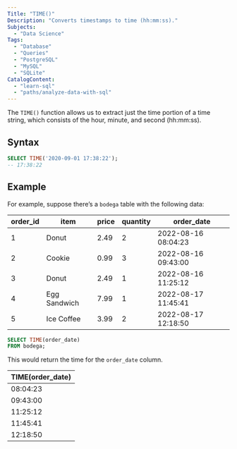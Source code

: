 ```yaml
---
Title: "TIME()"
Description: "Converts timestamps to time (hh:mm:ss)."
Subjects:
  - "Data Science"
Tags:
  - "Database"
  - "Queries"
  - "PostgreSQL"
  - "MySQL"
  - "SQLite"
CatalogContent:
  - "learn-sql"
  - "paths/analyze-data-with-sql"
---
```


The `TIME()` function allows us to extract just the time portion of a time string, which consists of the hour, minute, and second (hh:mm:ss).

## Syntax

```sql
SELECT TIME('2020-09-01 17:38:22');
-- 17:38:22
```

## Example

For example, suppose there’s a `bodega` table with the following data:

| order_id | item         | price | quantity | order_date          |
| -------- | ------------ | ----- | -------- | ------------------- |
| 1        | Donut        | 2.49  | 2        | 2022-08-16 08:04:23 |
| 2        | Cookie       | 0.99  | 3        | 2022-08-16 09:43:00 |
| 3        | Donut        | 2.49  | 1        | 2022-08-16 11:25:12 |
| 4        | Egg Sandwich | 7.99  | 1        | 2022-08-17 11:45:41 |
| 5        | Ice Coffee   | 3.99  | 2        | 2022-08-17 12:18:50 |

```sql
SELECT TIME(order_date)
FROM bodega;
```

This would return the time for the `order_date` column.

| TIME(order_date) |
| ---------------- |
| 08:04:23         |
| 09:43:00         |
| 11:25:12         |
| 11:45:41         |
| 12:18:50         |
